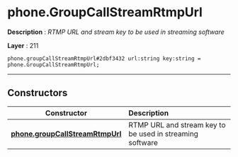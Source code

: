 # phone.GroupCallStreamRtmpUrl

**Description** : *RTMP URL and stream key to be used in streaming software*

**Layer** : 211

```tl
phone.groupCallStreamRtmpUrl#2dbf3432 url:string key:string = phone.GroupCallStreamRtmpUrl;
```

---

## Constructors

| Constructor | Description |
| :---: | :--- |
| [**phone.groupCallStreamRtmpUrl**](constructor/phone.groupCallStreamRtmpUrl) | RTMP URL and stream key to be used in streaming software |